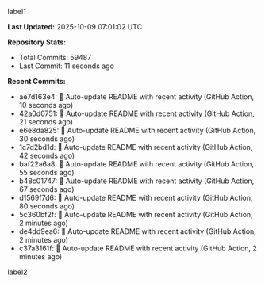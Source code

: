 
label1 
<!-- ACTIVITY_START -->
**Last Updated:** 2025-10-09 07:01:02 UTC

**Repository Stats:**
- Total Commits: 59487
- Last Commit: 11 seconds ago

**Recent Commits:**
- ae7d163e4: 🤖 Auto-update README with recent activity (GitHub Action, 10 seconds ago)
- 42a0d0751: 🤖 Auto-update README with recent activity (GitHub Action, 21 seconds ago)
- e6e8da825: 🤖 Auto-update README with recent activity (GitHub Action, 30 seconds ago)
- 1c7d2bd1d: 🤖 Auto-update README with recent activity (GitHub Action, 42 seconds ago)
- baf22a6a8: 🤖 Auto-update README with recent activity (GitHub Action, 55 seconds ago)
- b48c01747: 🤖 Auto-update README with recent activity (GitHub Action, 67 seconds ago)
- d1569f7d6: 🤖 Auto-update README with recent activity (GitHub Action, 80 seconds ago)
- 5c360bf2f: 🤖 Auto-update README with recent activity (GitHub Action, 2 minutes ago)
- de4dd9ea6: 🤖 Auto-update README with recent activity (GitHub Action, 2 minutes ago)
- c37a3161f: 🤖 Auto-update README with recent activity (GitHub Action, 2 minutes ago)
<!-- ACTIVITY_END -->

label2
